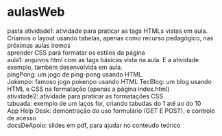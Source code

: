 # aulasWeb  

pasta atividade1: atividade para praticar as tags HTMLs vistas em aula. Criamos o layout usando tabelas, apenas como recurso pedagógico, nas próximas aulas iremos  
aprender CSS para formatar os estilos da página  
aula1: arquivos html com as tags básicas vista na aula. E a atividade exemplo, também desenvolvida em aula.  
pingPong: um jogo de ping-pong usando HTML.  
Jokenpo: famoso jogo pokenpo usando HTML
TecBlog: um blog usando HTML e CSS na formatação (apenas a página index.html)  
atividade2: atividade para praticar as formatações CSS.  
tabuada: exemplo de um laços for, criando tabudas do 1 até ao do 10  
App Help Desk: demontração do uso formulário (GET E POST), e controle de acesso  
docsDeApoio: slides em  pdf, para ajudar no conteudo teórico
